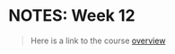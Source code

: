 # NOTES: Week 12

> Here is a link to the course [overview](https://github.com/benbrastmckie/ModalHistory)

